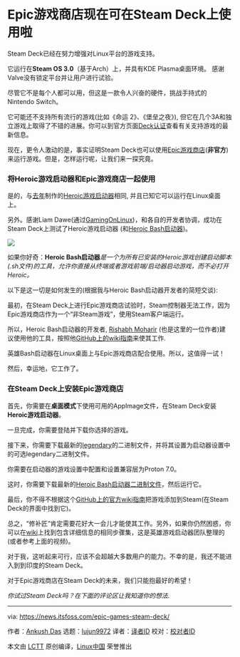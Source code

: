[#]: subject: "Epic Games Store Now Works on Steam Deck"
[#]: via: "https://news.itsfoss.com/epic-games-steam-deck/"
[#]: author: "Ankush Das https://news.itsfoss.com/author/ankush/"
[#]: collector: "lujun9972"
[#]: translator: "zd200572"
[#]: reviewer: " "
[#]: publisher: " "
[#]: url: " "

Epic游戏商店现在可在Steam Deck上使用啦
======

Steam Deck已经在努力增强对Linux平台的游戏支持。

它运行在**Steam OS 3.0**（基于Arch）上，并具有KDE Plasma桌面环境。 感谢Valve没有锁定平台并让用户进行试验。 

尽管它不是每个人都可以用，但这是一款令人兴奋的硬件，挑战手持式的Nintendo Switch。

它可能还不支持所有流行的游戏(比如《命运 2》、《堡垒之夜》), 但它在几个3A和独立游戏上取得了不错的进展。你可以到官方页面[Deck认证][1]查看有关支持游戏的最新信息。

现在，更令人激动的是，事实证明Steam Deck也可以使用[Epic游戏商店][2](**非官方**)来运行游戏。但是，怎样运行呢，让我们来一探究竟。

### 将Heroic游戏启动器和Epic游戏商店一起使用

是的，与[去年][4]制作的[Heroic游戏启动器][3]相同, 并且已知它可以运行在Linux桌面上。

另外。感谢Liam Dawe(通过[GamingOnLinux][5])，和各自的开发者协调，成功在Steam Deck上测试了Heroic游戏启动器 (和[Heroic Bash启动器][6])。

![][7]

如果你好奇：**Heroic Bash启动器**_是一个为所有已安装的Heroic游戏创建启动脚本(.sh文件)的工具，允许你直接从终端或者游戏前端/启动器启动游戏，而不必打开Heroic。_

以下是这一切是如何发生的(根据我与Heroic Bash启动器开发者的简短交谈):

最初，在Steam Deck上进行Epic游戏商店试验时，Steam控制器无法工作，因为Epic游戏商店作为一个“非Steam游戏”，使用Steam客户端运行。

所以，Heroic Bash启动器的开发者, [Rishabh Moharir][8] (也是这里的一位作者)建议使用他的工具，按照他[GitHub上的wiki指南][9]来使其工作.

英雄Bash启动器在Linux桌面上与Epic游戏商店配合使用。所以，这值得一试！

然后，幸运地，它工作了。


### 在Steam Deck上安装Epic游戏商店



首先，你需要在**桌面模式**下使用可用的AppImage文件，在Steam Deck安装**Heroic游戏启动器**。

一旦完成，你需要登陆并下载你选择的游戏。

接下来，你需要下载最新的[legendary][10]的二进制文件，并将其设置为启动器设置中的可选legendary二进制文件。

你需要在启动器的游戏设置中配置和设置兼容层为Proton 7.0。

这时，你需要下载最新的[Heroic Bash启动器二进制文件][11]，然后运行它。

最后，你不得不根据这个[GitHub上的官方wiki指南][9]把游戏添加到Steam(在Steam Deck的界面中找到它)。

总之，“修补匠“肯定需要花好大一会儿才能使其工作。另外，如果你仍然困惑，你可以在[wiki][12]上找到包含详细信息的相同步骤集，这是英雄游戏启动器团队整理的(或者参考上面的视频)。

对于我，这听起来可行，应该不会超越大多数用户的能力。不幸的是，我还不能进入到到印度的Steam Deck。

对于Epic游戏商店在Steam Deck的未来，我们只能抱最好的希望！

_你试过Steam Deck吗？在下面的评论区让我知道你的想法._

--------------------------------------------------------------------------------

via: https://news.itsfoss.com/epic-games-steam-deck/

作者：[Ankush Das][a]
选题：[lujun9972][b]
译者：[译者ID](https://github.com/zd200572)
校对：[校对者ID](https://github.com/校对者ID)

本文由 [LCTT](https://github.com/LCTT/TranslateProject) 原创编译，[Linux中国](https://linux.cn/) 荣誉推出

[a]: https://news.itsfoss.com/author/ankush/
[b]: https://github.com/lujun9972
[1]: https://www.steamdeck.com/en/verified
[2]: https://www.epicgames.com/store/en-US/
[3]: https://github.com/Heroic-Games-Launcher/HeroicGamesLauncher
[4]: https://news.itsfoss.com/heroic-games-launcher/
[5]: https://www.gamingonlinux.com/2022/03/heroic-games-launcher-now-works-nicely-on-steam-deck/
[6]: https://github.com/redromnon/HeroicBashLauncher
[7]: https://i0.wp.com/i.ytimg.com/vi/UvuGAQDagWE/hqdefault.jpg?w=780&ssl=1
[8]: https://news.itsfoss.com/author/rishabh/
[9]: https://github.com/Heroic-Games-Launcher/HeroicGamesLauncher/wiki/Adding-Games-to-Steam-on-Linux
[10]: https://github.com/derrod/legendary/releases/
[11]: https://github.com/redromnon/HeroicBashLauncher/releases/
[12]: https://github.com/Heroic-Games-Launcher/HeroicGamesLauncher/wiki/SteamDeck---Running-Epic-Games
